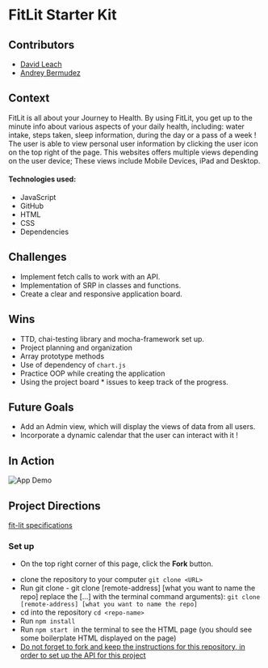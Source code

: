 # FitLit Starter Kit

## Contributors
  - [David Leach](https://github.com/davidleach724)
  - [Andrey Bermudez](https://github.com/Andrey-1992)

## Context
FitLit is all about your Journey to Health. By using FitLit, you get up to the minute info about various aspects of your daily health, including: water intake, steps taken, sleep information, during the day or a pass of a week !
The user is able to view personal user information by clicking the user icon on the top right of the page.
This websites offers multiple views depending on the user device; These views include Mobile Devices, iPad and Desktop.


#### Technologies used:
  * JavaScript
  * GitHub
  * HTML
  * CSS
  * Dependencies

## Challenges
  * Implement fetch calls to work with an API.
  * Implementation of SRP in classes and functions.
  * Create a clear and responsive application board.

## Wins
  * TTD, chai-testing library and mocha-framework set up.
  * Project planning and organization
  * Array prototype methods
  * Use of dependency of `chart.js`
  * Practice OOP while creating the application
  * Using the project board * issues to keep track of the progress.

## Future Goals
  * Add an Admin view, which will display the views of data from all users.
  * Incorporate a dynamic calendar that the user can interact with it !

## In Action
![App Demo](https://media.giphy.com/media/fM8fBNPfilZv9nzSDG/giphy.gif)

## Project Directions
[fit-lit specifications](https://frontend.turing.io/projects/fitlit.html)

### Set up
* On the top right corner of this page, click the **Fork** button.
- clone the repository to your computer `git clone <URL>`
- Run git clone - git clone [remote-address] [what you want to name the repo]
  replace the [...] with the terminal command arguments): `git clone [remote-address] [what you want to name the repo]`
- cd into the repository `cd <repo-name>`
- Run `npm install`
- Run `npm start `  in the terminal to see the HTML page (you should see some boilerplate HTML displayed on the page)
- [Do not forget to fork and keep the instructions for this repository, in order to set up the API for this project](https://github.com/turingschool-examples/fitlit-api)
